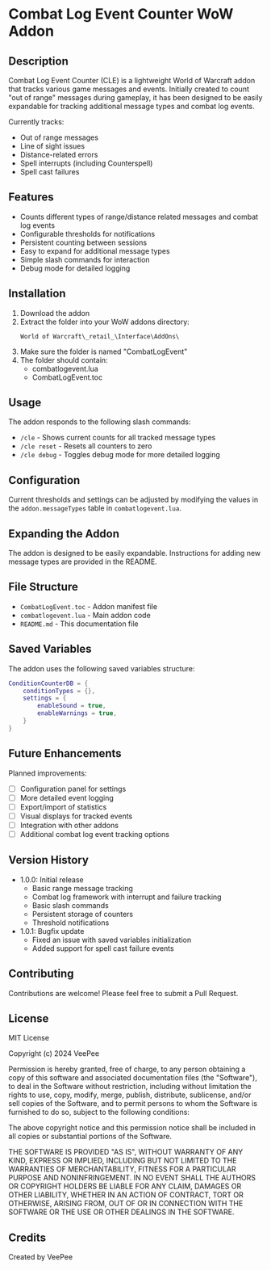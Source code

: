 # Combat Log Event Counter WoW Addon

## Description

Combat Log Event Counter (CLE) is a lightweight World of Warcraft addon that tracks various game messages and events. Initially created to count "out of range" messages during gameplay, it has been designed to be easily expandable for tracking additional message types and combat log events.

Currently tracks:

- Out of range messages
- Line of sight issues
- Distance-related errors
- Spell interrupts (including Counterspell)
- Spell cast failures

## Features

- Counts different types of range/distance related messages and combat log events
- Configurable thresholds for notifications
- Persistent counting between sessions
- Easy to expand for additional message types
- Simple slash commands for interaction
- Debug mode for detailed logging

## Installation

1. Download the addon
2. Extract the folder into your WoW addons directory:
   ```
   World of Warcraft\_retail_\Interface\AddOns\
   ```
3. Make sure the folder is named "CombatLogEvent"
4. The folder should contain:
   - combatlogevent.lua
   - CombatLogEvent.toc

## Usage

The addon responds to the following slash commands:

- `/cle` - Shows current counts for all tracked message types
- `/cle reset` - Resets all counters to zero
- `/cle debug` - Toggles debug mode for more detailed logging

## Configuration

Current thresholds and settings can be adjusted by modifying the values in the `addon.messageTypes` table in `combatlogevent.lua`.

## Expanding the Addon

The addon is designed to be easily expandable. Instructions for adding new message types are provided in the README.

## File Structure

- `CombatLogEvent.toc` - Addon manifest file
- `combatlogevent.lua` - Main addon code
- `README.md` - This documentation file

## Saved Variables

The addon uses the following saved variables structure:

```lua
ConditionCounterDB = {
    conditionTypes = {},
    settings = {
        enableSound = true,
        enableWarnings = true,
    }
}
```

## Future Enhancements

Planned improvements:

- [ ] Configuration panel for settings
- [ ] More detailed event logging
- [ ] Export/import of statistics
- [ ] Visual displays for tracked events
- [ ] Integration with other addons
- [ ] Additional combat log event tracking options

## Version History

- 1.0.0: Initial release
  - Basic range message tracking
  - Combat log framework with interrupt and failure tracking
  - Basic slash commands
  - Persistent storage of counters
  - Threshold notifications
- 1.0.1: Bugfix update
  - Fixed an issue with saved variables initialization
  - Added support for spell cast failure events

## Contributing

Contributions are welcome! Please feel free to submit a Pull Request.

## License

MIT License

Copyright (c) 2024 VeePee

Permission is hereby granted, free of charge, to any person obtaining a copy
of this software and associated documentation files (the "Software"), to deal
in the Software without restriction, including without limitation the rights
to use, copy, modify, merge, publish, distribute, sublicense, and/or sell
copies of the Software, and to permit persons to whom the Software is
furnished to do so, subject to the following conditions:

The above copyright notice and this permission notice shall be included in all
copies or substantial portions of the Software.

THE SOFTWARE IS PROVIDED "AS IS", WITHOUT WARRANTY OF ANY KIND, EXPRESS OR
IMPLIED, INCLUDING BUT NOT LIMITED TO THE WARRANTIES OF MERCHANTABILITY,
FITNESS FOR A PARTICULAR PURPOSE AND NONINFRINGEMENT. IN NO EVENT SHALL THE
AUTHORS OR COPYRIGHT HOLDERS BE LIABLE FOR ANY CLAIM, DAMAGES OR OTHER
LIABILITY, WHETHER IN AN ACTION OF CONTRACT, TORT OR OTHERWISE, ARISING FROM,
OUT OF OR IN CONNECTION WITH THE SOFTWARE OR THE USE OR OTHER DEALINGS IN THE
SOFTWARE.

## Credits

Created by VeePee
